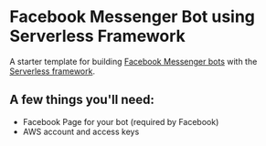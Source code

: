 # Facebook Messenger Bot using Serverless Framework
A starter template for building [Facebook Messenger bots](https://developers.facebook.com/docs/messenger-platform) with the [Serverless framework](https://serverless.com/).

## A few things you'll need:
- Facebook Page for your bot (required by Facebook)
- AWS account and access keys

